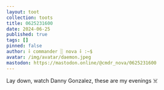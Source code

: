 ```yaml
---
layout: toot
collection: toots
title: 0625231600
date: 2024-06-25
published: true
tags: []
pinned: false
author: ⸸ commander ░ nova ⸸ :~$
avatar: /img/avatar/daemon.jpeg
mastodon: https://mastodon.online/@cmdr_nova/0625231600
---
```


Lay down, watch Danny Gonzalez, these are my evenings ☠️
